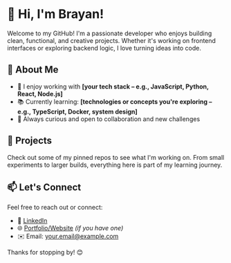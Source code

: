 # 👋 Hi, I'm Brayan!

Welcome to my GitHub! I'm a passionate developer who enjoys building clean, functional, and creative projects. Whether it's working on frontend interfaces or exploring backend logic, I love turning ideas into code.

## 🚀 About Me
- 🔧 I enjoy working with **[your tech stack – e.g., JavaScript, Python, React, Node.js]**
- 📚 Currently learning: **[technologies or concepts you're exploring – e.g., TypeScript, Docker, system design]**
- 🌱 Always curious and open to collaboration and new challenges

## 📂 Projects
Check out some of my pinned repos to see what I'm working on. From small experiments to larger builds, everything here is part of my learning journey.

## 📫 Let's Connect
Feel free to reach out or connect:
- 💼 [LinkedIn](https://www.linkedin.com/in/yourprofile)
- 🌐 [Portfolio/Website](https://yourwebsite.com) *(if you have one)*
- ✉️ Email: your.email@example.com

Thanks for stopping by! 😊
